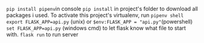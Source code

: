 `pip install pipenv`in console
`pip install` in project's folder to download all packages i used.
To activate this project's virtualenv, run `pipenv shell`
`export FLASK_APP=api.py` (unix) or 
`$env:FLASK_APP = "api.py"`(powershell)
`set FLASK_APP=api.py` (windows cmd) to let flask know what file to start with.
`flask run` to run server
